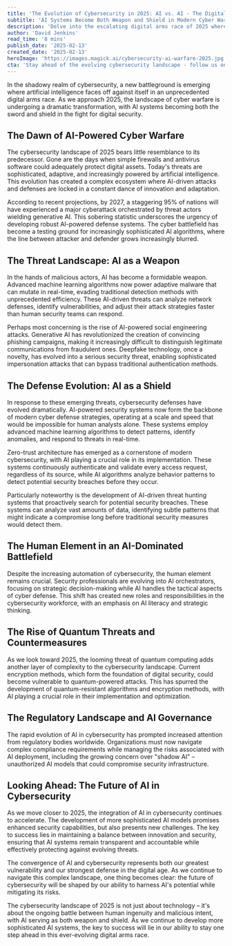 ```yaml
---
title: 'The Evolution of Cybersecurity in 2025: AI vs. AI - The Digital Arms Race Intensifies'
subtitle: 'AI Systems Become Both Weapon and Shield in Modern Cyber Warfare'
description: 'Delve into the escalating digital arms race of 2025 where AI is both the weapon and shield in cybersecurity. Understand how AI impacts cyber warfare, transforms threat landscapes, and redefines defense mechanisms. Explore the future role of AI in navigating the complex and evolving cybersecurity landscape.'
author: 'David Jenkins'
read_time: '8 mins'
publish_date: '2025-02-13'
created_date: '2025-02-13'
heroImage: 'https://images.magick.ai/cybersecurity-ai-warfare-2025.jpg'
cta: 'Stay ahead of the evolving cybersecurity landscape - follow us on LinkedIn for real-time updates and expert insights on the latest developments in AI-powered cyber defense.'
---
```


In the shadowy realm of cybersecurity, a new battleground is emerging where artificial intelligence faces off against itself in an unprecedented digital arms race. As we approach 2025, the landscape of cyber warfare is undergoing a dramatic transformation, with AI systems becoming both the sword and shield in the fight for digital security.

## The Dawn of AI-Powered Cyber Warfare

The cybersecurity landscape of 2025 bears little resemblance to its predecessor. Gone are the days when simple firewalls and antivirus software could adequately protect digital assets. Today's threats are sophisticated, adaptive, and increasingly powered by artificial intelligence. This evolution has created a complex ecosystem where AI-driven attacks and defenses are locked in a constant dance of innovation and adaptation.

According to recent projections, by 2027, a staggering 95% of nations will have experienced a major cyberattack orchestrated by threat actors wielding generative AI. This sobering statistic underscores the urgency of developing robust AI-powered defense systems. The cyber battlefield has become a testing ground for increasingly sophisticated AI algorithms, where the line between attacker and defender grows increasingly blurred.

## The Threat Landscape: AI as a Weapon

In the hands of malicious actors, AI has become a formidable weapon. Advanced machine learning algorithms now power adaptive malware that can mutate in real-time, evading traditional detection methods with unprecedented efficiency. These AI-driven threats can analyze network defenses, identify vulnerabilities, and adjust their attack strategies faster than human security teams can respond.

Perhaps most concerning is the rise of AI-powered social engineering attacks. Generative AI has revolutionized the creation of convincing phishing campaigns, making it increasingly difficult to distinguish legitimate communications from fraudulent ones. Deepfake technology, once a novelty, has evolved into a serious security threat, enabling sophisticated impersonation attacks that can bypass traditional authentication methods.

## The Defense Evolution: AI as a Shield

In response to these emerging threats, cybersecurity defenses have evolved dramatically. AI-powered security systems now form the backbone of modern cyber defense strategies, operating at a scale and speed that would be impossible for human analysts alone. These systems employ advanced machine learning algorithms to detect patterns, identify anomalies, and respond to threats in real-time.

Zero-trust architecture has emerged as a cornerstone of modern cybersecurity, with AI playing a crucial role in its implementation. These systems continuously authenticate and validate every access request, regardless of its source, while AI algorithms analyze behavior patterns to detect potential security breaches before they occur.

Particularly noteworthy is the development of AI-driven threat hunting systems that proactively search for potential security breaches. These systems can analyze vast amounts of data, identifying subtle patterns that might indicate a compromise long before traditional security measures would detect them.

## The Human Element in an AI-Dominated Battlefield

Despite the increasing automation of cybersecurity, the human element remains crucial. Security professionals are evolving into AI orchestrators, focusing on strategic decision-making while AI handles the tactical aspects of cyber defense. This shift has created new roles and responsibilities in the cybersecurity workforce, with an emphasis on AI literacy and strategic thinking.

## The Rise of Quantum Threats and Countermeasures

As we look toward 2025, the looming threat of quantum computing adds another layer of complexity to the cybersecurity landscape. Current encryption methods, which form the foundation of digital security, could become vulnerable to quantum-powered attacks. This has spurred the development of quantum-resistant algorithms and encryption methods, with AI playing a crucial role in their implementation and optimization.

## The Regulatory Landscape and AI Governance

The rapid evolution of AI in cybersecurity has prompted increased attention from regulatory bodies worldwide. Organizations must now navigate complex compliance requirements while managing the risks associated with AI deployment, including the growing concern over "shadow AI" – unauthorized AI models that could compromise security infrastructure.

## Looking Ahead: The Future of AI in Cybersecurity

As we move closer to 2025, the integration of AI in cybersecurity continues to accelerate. The development of more sophisticated AI models promises enhanced security capabilities, but also presents new challenges. The key to success lies in maintaining a balance between innovation and security, ensuring that AI systems remain transparent and accountable while effectively protecting against evolving threats.

The convergence of AI and cybersecurity represents both our greatest vulnerability and our strongest defense in the digital age. As we continue to navigate this complex landscape, one thing becomes clear: the future of cybersecurity will be shaped by our ability to harness AI's potential while mitigating its risks.

The cybersecurity landscape of 2025 is not just about technology – it's about the ongoing battle between human ingenuity and malicious intent, with AI serving as both weapon and shield. As we continue to develop more sophisticated AI systems, the key to success will lie in our ability to stay one step ahead in this ever-evolving digital arms race.